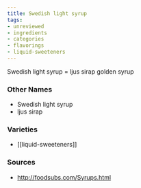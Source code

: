 ```yaml
---
title: Swedish light syrup
tags:
- unreviewed
- ingredients
- categories
- flavorings
- liquid-sweeteners
---
```

Swedish light syrup = ljus sirap golden syrup

### Other Names

* Swedish light syrup
* ljus sirap

### Varieties

* [[liquid-sweeteners]]

### Sources
* http://foodsubs.com/Syrups.html
